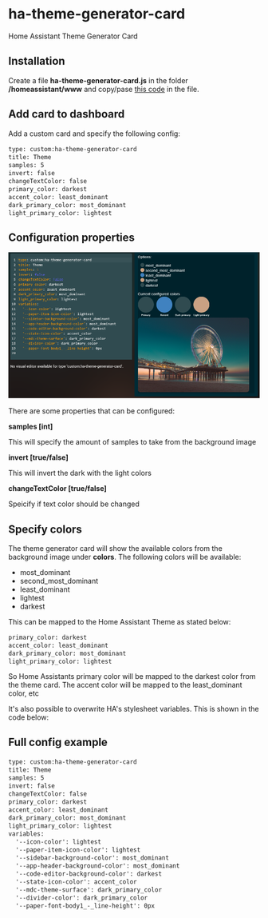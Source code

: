 # ha-theme-generator-card
Home Assistant Theme Generator Card

## Installation
Create a file **ha-theme-generator-card.js** in the folder **/homeassistant/www** and copy/pase [this code](https://github.com/tomroeleveld/ha-theme-generator-card/blob/main/ha-theme-generator-card.js) in the file.

## Add card to dashboard
Add a custom card and specify the following config:

```
type: custom:ha-theme-generator-card
title: Theme
samples: 5
invert: false
changeTextColor: false
primary_color: darkest
accent_color: least_dominant
dark_primary_color: most_dominant
light_primary_color: lightest
```

## Configuration properties
![Theme generator config panel](theme-card-config.png)

There are some properties that can be configured:

**samples [int]**

This will specify the amount of samples to take from the background image

**invert [true/false]**

This will invert the dark with the light colors

**changeTextColor [true/false]**

Speicify if text color should be changed

## Specify colors
The theme generator card will show the available colors from the background image under **colors**.
The following colors will be available:
* most_dominant
* second_most_dominant
* least_dominant
* lightest
* darkest

This can be mapped to the Home Assistant Theme as stated below:

```
primary_color: darkest
accent_color: least_dominant
dark_primary_color: most_dominant
light_primary_color: lightest
```

So Home Assistants primary color will be mapped to the darkest color from the theme card. The accent color will be mapped to the least_dominant color, etc

It's also possible to overwrite HA's stylesheet variables. This is shown in the code below:

## Full config example

```
type: custom:ha-theme-generator-card
title: Theme
samples: 5
invert: false
changeTextColor: false
primary_color: darkest
accent_color: least_dominant
dark_primary_color: most_dominant
light_primary_color: lightest
variables:
  '--icon-color': lightest
  '--paper-item-icon-color': lightest
  '--sidebar-background-color': most_dominant
  '--app-header-background-color': most_dominant
  '--code-editor-background-color': darkest
  '--state-icon-color': accent_color
  '--mdc-theme-surface': dark_primary_color
  '--divider-color': dark_primary_color
  '--paper-font-body1_-_line-height': 0px

```
